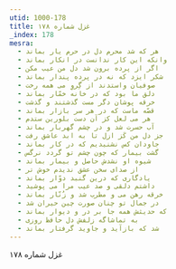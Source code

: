 ```yaml
---
utid: 1000-178
title: غزل شماره ۱۷۸
_index: 178
mesra:
  - هر که شد محرم دل در حرم یار بماند
  - وانکه این کار ندانست در انکار بماند
  - اگر از پرده برون شد دل من عیب مکن
  - شکر ایزد که نه در پرده پندار بماند
  - صوفیان واستدند از گِروِ می همه رخت
  - دلق ما بود که در خانه خمّار بماند
  - خرقه پوشان دگر مست گذشتند و گذشت
  - قصّه ماست که در هر سر بازار بماند
  - هر می لعل کز آن دست بلورین ستدم
  - آب حسرت شد و در چشم گهربار بماند
  - جز دل من کَز ازل تا به ابد عاشق رفت
  - جاودان کس نشنیدیم که در کار بماند
  - گشت بیمار که چون چشم تو گردد نرگس
  - شیوه او نشدش حاصل و بیمار بماند
  - از صدای سخن عشق ندیدم خوش تر
  - یادگاری که درین گنبد دوّار بماند
  - داشتم دلقی و صد عیب مرا می پوشید
  - خرقه رهن می و مطرب شد و زُنّار بماند
  - در جمال تو چنان صورت چین حیران شد
  - که حدیثش همه جا بر در و دیوار بماند
  - به تماشاگه زلفش دل حافظ روزی
  - شد که بازآید و جاوید گرفتار بماند
---
```

غزل شماره ۱۷۸

